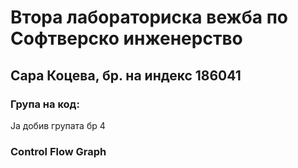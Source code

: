# Втора лабораториска вежба по Софтверско инженерство

## Сара Коцева, бр. на индекс 186041

### Група на код:

Ја добив групата бр 4

### Control Flow Graph
